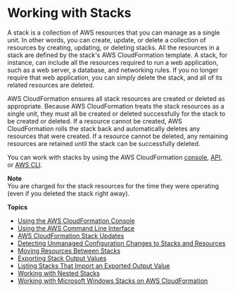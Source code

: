 # Working with Stacks<a name="stacks"></a>

A stack is a collection of AWS resources that you can manage as a single unit\. In other words, you can create, update, or delete a collection of resources by creating, updating, or deleting stacks\. All the resources in a stack are defined by the stack's AWS CloudFormation template\. A stack, for instance, can include all the resources required to run a web application, such as a web server, a database, and networking rules\. If you no longer require that web application, you can simply delete the stack, and all of its related resources are deleted\.

AWS CloudFormation ensures all stack resources are created or deleted as appropriate\. Because AWS CloudFormation treats the stack resources as a single unit, they must all be created or deleted successfully for the stack to be created or deleted\. If a resource cannot be created, AWS CloudFormation rolls the stack back and automatically deletes any resources that were created\. If a resource cannot be deleted, any remaining resources are retained until the stack can be successfully deleted\.

You can work with stacks by using the AWS CloudFormation [console](https://console.aws.amazon.com/cloudformation/), [API](https://docs.aws.amazon.com/AWSCloudFormation/latest/APIReference/), or [AWS CLI](https://docs.aws.amazon.com/cli/latest/reference/cloudformation)\.

**Note**  
You are charged for the stack resources for the time they were operating \(even if you deleted the stack right away\)\.

**Topics**
+ [Using the AWS CloudFormation Console](cfn-using-console.md)
+ [Using the AWS Command Line Interface](cfn-using-cli.md)
+ [AWS CloudFormation Stack Updates](using-cfn-updating-stacks.md)
+ [Detecting Unmanaged Configuration Changes to Stacks and Resources](using-cfn-stack-drift.md)
+ [Moving Resources Between Stacks](refactor-stacks.md)
+ [Exporting Stack Output Values](using-cfn-stack-exports.md)
+ [Listing Stacks That Import an Exported Output Value](using-cfn-stack-imports.md)
+ [Working with Nested Stacks](using-cfn-nested-stacks.md)
+ [Working with Microsoft Windows Stacks on AWS CloudFormation](cfn-windows-stacks.md)